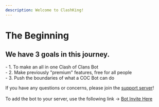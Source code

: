 ```yaml
---
description: Welcome to ClashKing!
---
```


# The Beginning

## We have 3 goals in this journey.

&#x20;\- 1. To make an all in one Clash of Clans Bot\
&#x20;\- 2. Make previously "premium" features, free for all people\
&#x20;\- 3. Push the boundaries of what a COC Bot can do

If you have any questions or concerns, please join the [support server](https://discord.gg/clashking)!\
\
To add the bot to your server, use the following link -> [Bot Invite Here](https://discord.com/api/oauth2/authorize?client\_id=824653933347209227\&permissions=8\&scope=bot%20applications.commands)

###
